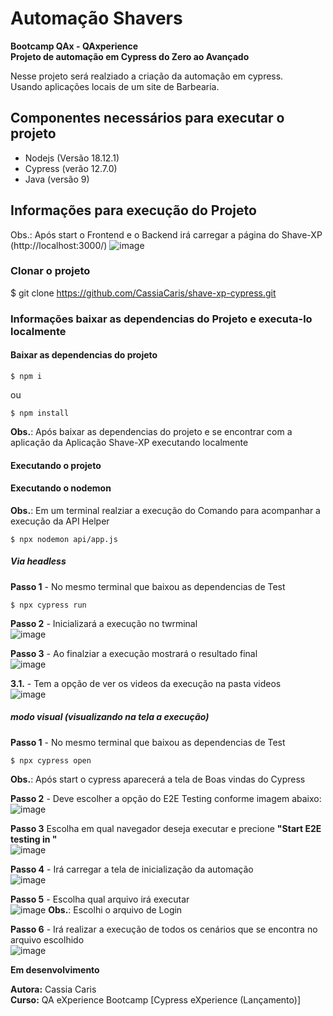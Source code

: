 # Automação Shavers

**Bootcamp QAx - QAxperience** <br>
**Projeto de automação em Cypress do Zero ao Avançado**<br>

Nesse projeto será realziado a criação da automação em cypress.<br>
Usando aplicações locais de um site de Barbearia.


## Componentes necessários para executar o projeto
* Nodejs (Versão 18.12.1)<br>
* Cypress (verão 12.7.0)<br>
* Java (versão 9)

## Informações para execução do Projeto

Obs.: Após start o Frontend e o Backend irá carregar a página do Shave-XP (http://localhost:3000/)
![image](https://user-images.githubusercontent.com/32333336/226427992-c05f3ead-2335-4388-879f-dfcf69cfb907.png)

### Clonar o projeto
$ git clone https://github.com/CassiaCaris/shave-xp-cypress.git

### Informações baixar as dependencias do Projeto e executa-lo localmente
#### Baixar as dependencias do projeto
```
$ npm i
```
ou <br> 
```
$ npm install
```
**Obs.**: Após baixar as dependencias do projeto e se encontrar com a aplicação da Aplicação Shave-XP executando localmente <br>

#### Executando o projeto 

#### Executando o nodemon
**Obs.**: Em um terminal realziar a execução do Comando para acompanhar a execução da API Helper
```
$ npx nodemon api/app.js
```

##### Via headless
**Passo 1** - No mesmo terminal que baixou as dependencias de Test <br>
```
$ npx cypress run
```

**Passo 2** - Inicializará a execução no twrminal <br>
![image](https://user-images.githubusercontent.com/32333336/226435265-512c2d47-b0eb-4c8a-95bd-557d9d300b3d.png)

**Passo 3** - Ao finalziar a execução mostrará o resultado final <br>
![image](https://user-images.githubusercontent.com/32333336/226435414-9a156825-f718-4cb9-b256-3233646fdc32.png)

**3.1.** - Tem a opção de ver os videos da execução na pasta videos <br>
![image](https://user-images.githubusercontent.com/32333336/226435556-d65e295c-50f3-4e26-bd35-08be5e447039.png)


##### modo visual (visualizando na tela a execução)
**Passo 1** - No mesmo terminal que baixou as dependencias de Test <br>
```
$ npx cypress open
```
**Obs.**: Após start o cypress aparecerá a tela de Boas vindas do Cypress <br>

**Passo 2** - Deve escolher a opção do E2E Testing conforme imagem abaixo:<br>
![image](https://user-images.githubusercontent.com/32333336/226432284-a982fd5f-cf8a-4d9b-881b-bb1aedd73d9a.png)

**Passo 3** Escolha em qual navegador deseja executar e precione **"Start E2E testing in <navegador>"**<br>
![image](https://user-images.githubusercontent.com/32333336/226432567-7efdb0ed-e8c9-4b6e-8808-e513cf1b8117.png) 

**Passo 4** - Irá carregar a tela de inicialização da automação<br>
![image](https://user-images.githubusercontent.com/32333336/226433872-5723a6f4-9287-463a-8f7c-6847fa7112b9.png)

**Passo 5** - Escolha qual arquivo irá executar <br>
![image](https://user-images.githubusercontent.com/32333336/226434066-e96cfb9e-e936-4ab7-b268-5684791f0f57.png)
**Obs.**: Escolhi o arquivo de Login

**Passo 6** - Irá realizar a execução de todos os cenários que se encontra no arquivo escolhido <br>
![image](https://user-images.githubusercontent.com/32333336/226434398-0833e22a-418a-4310-95e0-85e3a7c5f279.png)


**Em desenvolvimento**

**Autora:** Cassia Caris<br>
**Curso:** QA eXperience Bootcamp [Cypress eXperience (Lançamento)]
